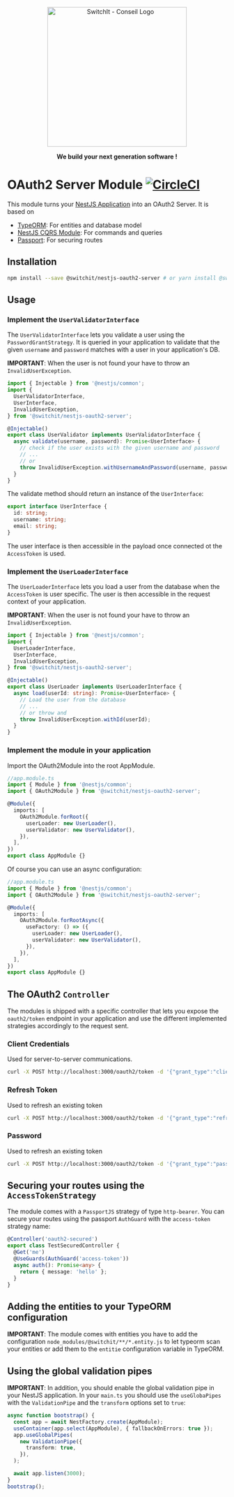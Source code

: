 <p align="center">
  <a href="http://switchit-conseil.com/" target="blank">
    <img src="https://switchit-conseil.com/wp-content/uploads/2019/08/switch-it-logo-1.png" width="320" alt="SwitchIt - Conseil Logo" />
  </a>
</p>

<p align="center"><strong>We build your next generation software !</strong></p>

# OAuth2 Server Module [![CircleCI](https://circleci.com/gh/switchit-conseil/nestjs-oauth2-server-module.svg?style=svg)](https://circleci.com/gh/switchit-conseil/nestjs-oauth2-server-module)

This module turns your [NestJS Application](https://nestjs.com) into an OAuth2 Server. It is based on

- [TypeORM](https://typeorm.io): For entities and database model
- [NestJS CQRS Module](https://github.com/nestjs/cqrs): For commands and queries
- [Passport](http://www.passportjs.org/): For securing routes

## Installation

```bash
npm install --save @switchit/nestjs-oauth2-server # or yarn install @switchit/nestjs-oauth2-server
```

## Usage

### Implement the `UserValidatorInterface`

The `UserValidatorInterface` lets you validate a user using the `PasswordGrantStrategy`. It is queried in your application
to validate that the given `username` and `password` matches with a user in your application's DB.

**IMPORTANT**: When the user is not found your have to throw an `InvalidUserException`.

```typescript
import { Injectable } from '@nestjs/common';
import {
  UserValidatorInterface,
  UserInterface,
  InvalidUserException,
} from '@switchit/nestjs-oauth2-server';

@Injectable()
export class UserValidator implements UserValidatorInterface {
  async validate(username, password): Promise<UserInterface> {
    // check if the user exists with the given username and password
    // ...
    // or
    throw InvalidUserException.withUsernameAndPassword(username, password);
  }
}
```

The validate method should return an instance of the `UserInterface`:

```typescript
export interface UserInterface {
  id: string;
  username: string;
  email: string;
}
```

The user interface is then accessible in the payload once connected ot the `AccessToken` is used.

### Implement the `UserLoaderInterface`

The `UserLoaderInterface` lets you load a user from the database when the `AccessToken` is user specific.
The user is then accessible in the request context of your application.

**IMPORTANT**: When the user is not found your have to throw an `InvalidUserException`.

```typescript
import { Injectable } from '@nestjs/common';
import {
  UserLoaderInterface,
  UserInterface,
  InvalidUserException,
} from '@switchit/nestjs-oauth2-server';

@Injectable()
export class UserLoader implements UserLoaderInterface {
  async load(userId: string): Promise<UserInterface> {
    // Load the user from the database
    // ...
    // or throw and
    throw InvalidUserException.withId(userId);
  }
}
```

### Implement the module in your application

Import the OAuth2Module into the root AppModule.

```typescript
//app.module.ts
import { Module } from '@nestjs/common';
import { OAuth2Module } from '@switchit/nestjs-oauth2-server';

@Module({
  imports: [
    OAuth2Module.forRoot({
      userLoader: new UserLoader(),
      userValidator: new UserValidator(),
    }),
  ],
})
export class AppModule {}
```

Of course you can use an async configuration:

```typescript
//app.module.ts
import { Module } from '@nestjs/common';
import { OAuth2Module } from '@switchit/nestjs-oauth2-server';

@Module({
  imports: [
    OAuth2Module.forRootAsync({
      useFactory: () => ({
        userLoader: new UserLoader(),
        userValidator: new UserValidator(),
      }),
    }),
  ],
})
export class AppModule {}
```

## The OAuth2 `Controller`

The modules is shipped with a specific controller that lets you expose the `oauth2/token` endpoint in your application
and use the different implemented strategies accordingly to the request sent.

### Client Credentials

Used for server-to-server communications.

```bash
curl -X POST http://localhost:3000/oauth2/token -d '{"grant_type":"client_credentials", "client_id":"6ab1cfab-0b3d-418b-8ca2-94d98663fb6f", "client_secret": "6nV9GGm1pu8OY0HDZ3Y7QsVnxtkb60wu", "scopes": ["app-1"]}'
```

### Refresh Token

Used to refresh an existing token

```bash
curl -X POST http://localhost:3000/oauth2/token -d '{"grant_type":"refresh_token", "client_id":"6ab1cfab-0b3d-418b-8ca2-94d98663fb6f", "client_secret": "6nV9GGm1pu8OY0HDZ3Y7QsVnxtkb60wu", "refresh_token": "6nV9GGm1pu8OY0HDZ3Y7QsVnxtkb6fgqstyudhjqskdqsd"}'
```

### Password

Used to refresh an existing token

```bash
curl -X POST http://localhost:3000/oauth2/token -d '{"grant_type":"password", "client_id":"6ab1cfab-0b3d-418b-8ca2-94d98663fb6f", "username": "j.doe@change.me", "password": "changeme", "scopes": ["app-1"]}'
```

## Securing your routes using the `AccessTokenStrategy`

The module comes with a `PassportJS` strategy of type `http-bearer`. You can secure your routes using the passport
`AuthGuard` with the `access-token` strategy name:

```typescript
@Controller('oauth2-secured')
export class TestSecuredController {
  @Get('me')
  @UseGuards(AuthGuard('access-token'))
  async auth(): Promise<any> {
    return { message: 'hello' };
  }
}
```

## Adding the entities to your TypeORM configuration

**IMPORTANT**: The module comes with entities you have to add the configuration `node_modules/@switchit/**/*.entity.js`
to let typeorm scan your entities or add them to the `entitie` configuration variable in TypeORM.

## Using the global validation pipes

**IMPORTANT**: In addition, you should enable the global validation pipe in your NestJS application. In your `main.ts`
you should use the `useGlobaPipes` with the `ValidationPipe` and the `transform` options set to `true`:

```typescript
async function bootstrap() {
  const app = await NestFactory.create(AppModule);
  useContainer(app.select(AppModule), { fallbackOnErrors: true });
  app.useGlobalPipes(
    new ValidationPipe({
      transform: true,
    }),
  );

  await app.listen(3000);
}
bootstrap();
```
